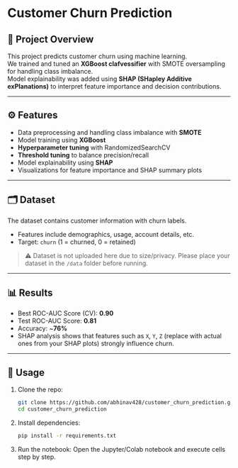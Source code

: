 # Customer Churn Prediction

## 📌 Project Overview
This project predicts customer churn using machine learning.  
We trained and tuned an **XGBoost clafvessifier** with SMOTE oversampling for handling class imbalance.  
Model explainability was added using **SHAP (SHapley Additive exPlanations)** to interpret feature importance and decision contributions.

---

## ⚙️ Features
- Data preprocessing and handling class imbalance with **SMOTE**
- Model training using **XGBoost**
- **Hyperparameter tuning** with RandomizedSearchCV
- **Threshold tuning** to balance precision/recall
- Model explainability using **SHAP**
- Visualizations for feature importance and SHAP summary plots

---

## 🗂️ Dataset
The dataset contains customer information with churn labels.  
- Features include demographics, usage, account details, etc.  
- Target: `churn` (1 = churned, 0 = retained)

> ⚠️ Dataset is not uploaded here due to size/privacy. Please place your dataset in the `/data` folder before running.

---

## 📊 Results
- Best ROC-AUC Score (CV): **0.90**
- Test ROC-AUC Score: **0.81**
- Accuracy: ~**76%**
- SHAP analysis shows that features such as `X`, `Y`, `Z` (replace with actual ones from your SHAP plots) strongly influence churn.

---

## 🚀 Usage
1. Clone the repo:
   ```bash
   git clone https://github.com/abhinav428/customer_churn_prediction.git
   cd customer_churn_prediction
2. Install dependencies:
   ```bash
   pip install -r requirements.txt
3. Run the notebook:
   Open the Jupyter/Colab notebook and execute cells step by step.
